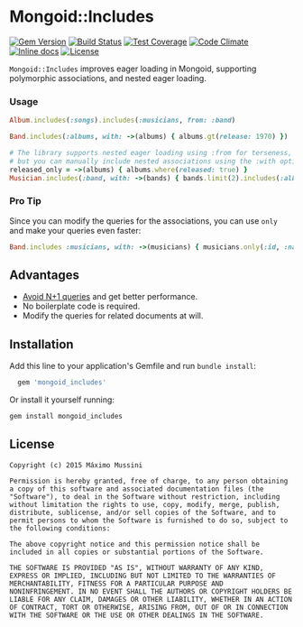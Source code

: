 Mongoid::Includes
=====================
[![Gem Version](https://badge.fury.io/rb/mongoid_includes.svg)](http://badge.fury.io/rb/mongoid_includes)
[![Build Status](https://travis-ci.org/ElMassimo/mongoid_includes.svg)](https://travis-ci.org/ElMassimo/mongoid_includes)
[![Test Coverage](https://codeclimate.com/github/ElMassimo/mongoid_includes/badges/coverage.svg)](https://codeclimate.com/github/ElMassimo/mongoid_includes)
[![Code Climate](https://codeclimate.com/github/ElMassimo/mongoid_includes.svg)](https://codeclimate.com/github/ElMassimo/mongoid_includes)
[![Inline docs](http://inch-ci.org/github/ElMassimo/mongoid_includes.svg)](http://inch-ci.org/github/ElMassimo/mongoid_includes)
[![License](https://img.shields.io/badge/license-MIT-blue.svg)](https://github.com/ElMassimo/mongoid_includes/blob/master/LICENSE.txt)

`Mongoid::Includes` improves eager loading in Mongoid, supporting polymorphic associations, and nested eager loading.

### Usage

```ruby
Album.includes(:songs).includes(:musicians, from: :band)

Band.includes(:albums, with: ->(albums) { albums.gt(release: 1970) })

# The library supports nested eager loading using :from for terseness,
# but you can manually include nested associations using the :with option.
released_only = ->(albums) { albums.where(released: true) }
Musician.includes(:band, with: ->(bands) { bands.limit(2).includes(:albums, with: released_only) })
```

### Pro Tip
Since you can modify the queries for the associations, you can use `only` and make your queries even faster:
```ruby
Band.includes :musicians, with: ->(musicians) { musicians.only(:id, :name) }
```

## Advantages

* [Avoid N+1 queries](http://maximomussini.com/posts/mongoid-n+1/) and get better performance.
* No boilerplate code is required.
* Modify the queries for related documents at will.

## Installation

Add this line to your application's Gemfile and run `bundle install`:

```ruby
  gem 'mongoid_includes'
```

Or install it yourself running:

```sh
gem install mongoid_includes
```

License
--------

    Copyright (c) 2015 Máximo Mussini

    Permission is hereby granted, free of charge, to any person obtaining
    a copy of this software and associated documentation files (the
    "Software"), to deal in the Software without restriction, including
    without limitation the rights to use, copy, modify, merge, publish,
    distribute, sublicense, and/or sell copies of the Software, and to
    permit persons to whom the Software is furnished to do so, subject to
    the following conditions:

    The above copyright notice and this permission notice shall be
    included in all copies or substantial portions of the Software.

    THE SOFTWARE IS PROVIDED "AS IS", WITHOUT WARRANTY OF ANY KIND,
    EXPRESS OR IMPLIED, INCLUDING BUT NOT LIMITED TO THE WARRANTIES OF
    MERCHANTABILITY, FITNESS FOR A PARTICULAR PURPOSE AND
    NONINFRINGEMENT. IN NO EVENT SHALL THE AUTHORS OR COPYRIGHT HOLDERS BE
    LIABLE FOR ANY CLAIM, DAMAGES OR OTHER LIABILITY, WHETHER IN AN ACTION
    OF CONTRACT, TORT OR OTHERWISE, ARISING FROM, OUT OF OR IN CONNECTION
    WITH THE SOFTWARE OR THE USE OR OTHER DEALINGS IN THE SOFTWARE.
